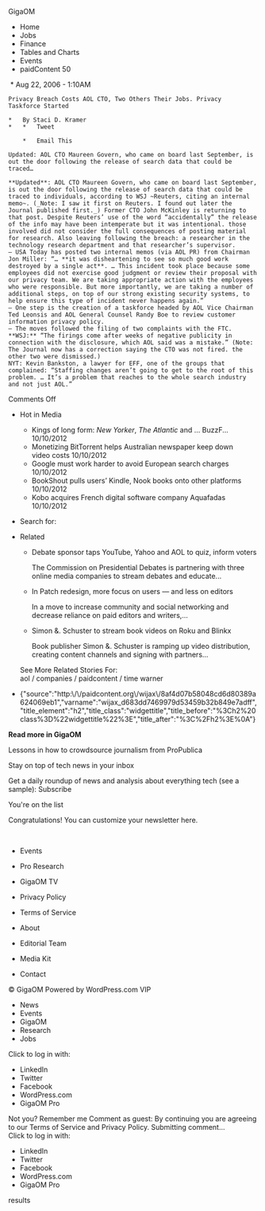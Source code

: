 GigaOM  

*   Home
*   Jobs
*   Finance
*   Tables and Charts
*   Events
*   paidContent 50

 *   Aug 22, 2006 - 1:10AM
    
    Privacy Breach Costs AOL CTO, Two Others Their Jobs. Privacy Taskforce Started
    
    *   By Staci D. Kramer
    *   *   Tweet
        
        *   Email This
    
    Updated: AOL CTO Maureen Govern, who came on board last September, is out the door following the release of search data that could be traced…
    
    **Updated**: AOL CTO Maureen Govern, who came on board last September, is out the door following the release of search data that could be traced to individuals, according to WSJ ~Reuters, citing an internal memo~. (_Note: I saw it first on Reuters. I found out later the Journal published first._) Former CTO John McKinley is returning to that post. Despite Reuters’ use of the word “accidentally” the release of the info may have been intemperate but it was intentional. those involved did not consider the full consequences of posting material for research. Also leaving following the breach: a researcher in the technology research department and that researcher’s supervisor.  
    – USA Today has posted two internal memos (via AOL PR) from Chairman Jon Miller: “… **it was disheartening to see so much good work destroyed by a single act**. … This incident took place because some employees did not exercise good judgment or review their proposal with our privacy team. We are taking appropriate action with the employees who were responsible. But more importantly, we are taking a number of additional steps, on top of our strong existing security systems, to help ensure this type of incident never happens again.”  
    – One step is the creation of a taskforce headed by AOL Vice Chairman Ted Leonsis and AOL General Counsel Randy Boe to review customer information privacy policy.  
    – The moves followed the filing of two complaints with the FTC.  
    **WSJ:** “The firings come after weeks of negative publicity in connection with the disclosure, which AOL said was a mistake.” (Note: The Journal now has a correction saying the CTO was not fired. the other two were dismissed.)  
    NYT: Kevin Bankston, a lawyer for EFF, one of the groups that complained: “Staffing changes aren’t going to get to the root of this problem. … It’s a problem that reaches to the whole search industry and not just AOL.”
    
Comments Off

*   Hot in Media
    *   Kings of long form: _New Yorker_, _The Atlantic_ and … BuzzF... 10/10/2012
    *   Monetizing BitTorrent helps Australian newspaper keep down video costs 10/10/2012
    *   Google must work harder to avoid European search charges 10/10/2012
    *   BookShout pulls users’ Kindle, Nook books onto other platforms 10/10/2012
    *   Kobo acquires French digital software company Aquafadas 10/10/2012

*   Search for:
*   Related
    
    *   Debate sponsor taps YouTube, Yahoo and AOL to quiz, inform voters
        
        The Commission on Presidential Debates is partnering with three online media companies to stream debates and educate...
        
    *   In Patch redesign, more focus on users — and less on editors
        
        In a move to increase community and social networking and decrease reliance on paid editors and writers,...
        
    *   Simon &. Schuster to stream book videos on Roku and Blinkx
        
        Book publisher Simon &. Schuster is ramping up video distribution, creating content channels and signing with partners...
        
    
    See More Related Stories For:  
    aol / companies / paidcontent / time warner

*   {"source":"http:\\/\\/paidcontent.org\\/wijax\\/8af4d07b58048cd6d80389a624069eb1","varname":"wijax\_d683dd7469979d53459b32b849e7adff","title\_element":"h2","title\_class":"widgettitle","title\_before":"%3Ch2%20class%3D%22widgettitle%22%3E","title\_after":"%3C%2Fh2%3E%0A"}

**Read more in GigaOM**

Lessons in how to crowdsource journalism from ProPublica

Stay on top of tech news in your inbox

Get a daily roundup of news and analysis about everything tech (see a sample): Subscribe

You're on the list

Congratulations! You can customize your newsletter here.

 

*   Events
*   Pro Research
*   GigaOM TV

*   Privacy Policy
*   Terms of Service
*   About
*   Editorial Team
*   Media Kit
*   Contact

© GigaOM Powered by WordPress.com VIP  

*   News
*   Events
*   GigaOM
*   Research
*   Jobs

Click to log in with:

*   LinkedIn
*   Twitter
*   Facebook
*   WordPress.com
*   GigaOM Pro

Not you? Remember me Comment as guest: By continuing you are agreeing to our Terms of Service and Privacy Policy. Submitting comment...  
Click to log in with:

*   LinkedIn
*   Twitter
*   Facebook
*   WordPress.com
*   GigaOM Pro

results